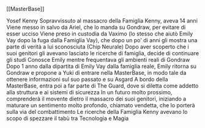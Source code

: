 [[MasterBase]]

Yosef Kenny
Sopravvissuto al massacro della Famiglia Kenny, aveva 14 anni
Viene messo in salvo da Ariel, che lo manda su Gondraw, per evitare di esser ucciso
Viene preso in custodia da Vaximo (lo stesso che aiutò Emily Vay dopo la fuga dalla Famiglia Vay), che dopo un po' di anni gli mostra una parte di verità a lui sconosciuta (Chip Neurale)
Dopo aver scoperto che i suoi genitori gli avevano lasciato le ricerche di famiglia, decide di continuare gli studi
Conosce Emily mentre frequentava gli ambienti reali di Gondraw
Dopo 1 anno dalla dipartita di Emily Vay dalla famiglia reale, Emily ritorna su Gondraw e propone a Yuki di entrare nella MasterBase, in modo tale da ottenere informazioni sul suo passato e su Asgard
A bordo della MasterBase, entra poi a far parte di The Guard, dove si diletta come addetto alla struttura e ai sistemi di sicurezza
In un futuro molto prossimo, comprenderà il movente dietro il massacro dei suoi genitori, iniziando a maturare un sentimento molto profondo, chiamato vendetta, che lo porterà sulla via del combattimento
Le ricerche della Famiglia Kenny avevano lo scopo di spezzare il tabù tra Tecnologia e Magia
